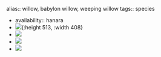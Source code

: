 alias:: willow, babylon willow, weeping willow
tags:: species
- availability:: hanara
- ![](https://peach-geographical-bat-397.mypinata.cloud/ipfs/QmcdTN8oKrDQHEH4EyTrkY458jo1KhG36ywdTsJkbJ18Es){:height 513, :width 408}
- ![](https://peach-geographical-bat-397.mypinata.cloud/ipfs/QmdrtNjp3Kj32Hfrf2E1uFoZfVBBJat3D17JhQj1hp6Nz8)
- ![](https://peach-geographical-bat-397.mypinata.cloud/ipfs/Qmf2T9Ez9ResiGYaNahvfsjGEVex7wyoJZgh5vLjD2LuBe)
- ![](https://peach-geographical-bat-397.mypinata.cloud/ipfs/QmWjPAqzosynYzv4XnKje5bacHUZCQWS4o3gSQbyJso2ph)